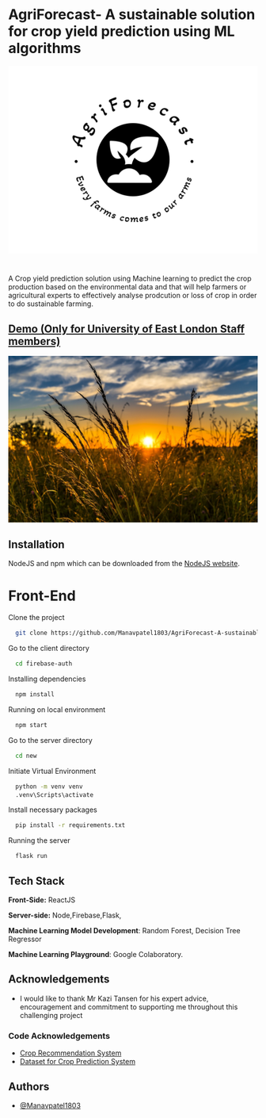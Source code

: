 # AgriForecast- A sustainable solution for crop yield prediction using ML algorithms 

![Logo](src/images/logo.png)


#

A Crop yield prediction solution using Machine learning to predict the crop production based on the environmental data and that will help farmers or agricultural experts to effectively analyse prodcution  or loss of crop in order to do sustainable farming.

## [Demo (Only for University of East London Staff members)](https://uelac-my.sharepoint.com/:v:/r/personal/u2045599_uel_ac_uk/Documents/Recordings/Demo%20Video%20for%20dissertation%20Manav%20Yogesh%20PATEL-20240412_142424-Meeting%20Recording.mp4?csf=1&web=1&e=MUVO0i)
 
[<img src="src/images/image.jpg">](https://uelac-my.sharepoint.com/:v:/r/personal/u2045599_uel_ac_uk/Documents/Recordings/Demo%20Video%20for%20dissertation%20Manav%20Yogesh%20PATEL-20240412_142424-Meeting%20Recording.mp4?csf=1&web=1&e=MUVO0i)

## Installation

NodeJS and npm which can be downloaded from the [NodeJS website](https://nodejs.org/en/download/).

# Front-End 

Clone the project

```bash
  git clone https://github.com/Manavpatel1803/AgriForecast-A-sustainable-solution-based-on-ML-Algorithms-.git
```

Go to the client directory

```bash
  cd firebase-auth
```

Installing dependencies 
```bash
  npm install 
```
Running on local environment 

```bash
  npm start 
```

Go to the server directory

```bash
  cd new
```

Initiate Virtual Environment 

```bash
  python -m venv venv
  .venv\Scripts\activate 
```

Install necessary packages 

```bash
  pip install -r requirements.txt
```

Running the server 

```bash
  flask run 
```
## Tech Stack

**Front-Side:** ReactJS

**Server-side:** Node,Firebase,Flask, 

**Machine Learning Model Development**: Random Forest, Decision Tree Regressor

**Machine Learning Playground**: Google Colaboratory.


## Acknowledgements
 - I would like to thank Mr Kazi Tansen for his expert advice, encouragement and commitment to supporting me throughout this challenging project

### Code Acknowledgements

 - [Crop Recommendation System](https://github.com/Gladiator07/Harvestify)
 - [Dataset for Crop Prediction System ](https://www.kaggle.com/datasets/patelris/crop-yield-prediction-dataset)
   
## Authors

- [@Manavpatel1803](https://github.com/Manavpatel1803)
  
